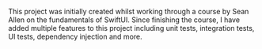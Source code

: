 This project was initially created whilst working through a course by Sean Allen on the fundamentals of SwiftUI.
Since finishing the course, I have added multiple features to this project including unit tests, integration tests, UI tests, 
dependency injection and more.
